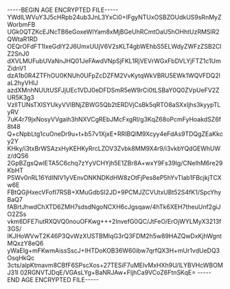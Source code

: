-----BEGIN AGE ENCRYPTED FILE-----
YWdlLWVuY3J5cHRpb24ub3JnL3YxCi0+IFgyNTUxOSBZOUdkUS9sRnMyZWorbmFB
UGk0QTZKcEJNcTB6eGoxeWlYam8xMjBGeUhRCmtOaU5hOHhtUzRMSlR2QWtaR1RD
OEQrOFdFT1IxeGdIY2J6UmxUUjV6V2sKLT4gbWEhbS5ELWdyZWFzZSB2ClZ2SnJ0
dXVLMUFubUVaNnJHQ01JeFAwdVNpSjFKL1RjVEVrWGxFbDVLYjFTZ1c1UmZidnV1
dzA1b0R4ZTFhOU0KNUh0UFpZcDZFM2VvKytqWkVBRU5EWk1WQVFDQ2laL2hyVHlJ
azdXMnhNUUtUSFJjUEc1VDJ0eDFDSmR5eW9rCi0tLSBaY0Q0ZVpUeFV2ZUR5K3g3
VzllTUNsTXlSYUkyVVlBNjZBWG5Qb2tERDVjCsBk5qRTO8aSXxIjhs3kyypTLyRV
7uK4r79jxNosyVVgaih3hNXVCgREbJMcFxgRl/g3KqZ68oPcmFyHoakdSZ6f8t48
Q+cNpbLtg1cuOneDr9u+t+b57v1XjxE+RRIBQlM9Xcyy4eFdAs9TDQgZEaKkcy2Y
KHky/i3txBrWSAzxHyKEHKyRrcLZOV3Zvbk8MM9X4r9/i3vkbYQdGEWhUWz/dQS6
2GpBZgsQwlETA5C6chq7zYyVCHYjh5E1ZBr8A+wxY9Fs39Ig/CNeIhM6re29KbHT
P5Wv0nRL16YdINlV1yVEnvDNKNDKdHW8zOtFjPes8eP5hYvTlab1FBcjkjTCXw6E
FBtQGjHxecVFofI7RSB+XMuGdbSI2JD+9PCMJZCVUtxUBt52S4fK1/SpcYhyBaQ7
fABrtJhwdChXTD6ZMH7sdsdNgoNCXH6cJgsqaw/4hTk6XEH7theuUnf2giJO2ZSs
vkm6DFE7iutRXQVQ0nouOFKwg+++2InvefG0QC/JtFeO/ErOjWYLMyX3213f3GS/
IKJHoWVwT2K46P3QvWzXUSTBMIqG3rQ3FDM2h5w89HAZQwDxKjhWgntMQxzY8eQ6
yWaElg+mFKwmAissSscJ+IHTDoKOB36W60ibw7qrfQX3H+mUr1vdUeDQ3OsqHkQc
3cts/alpKtmavm8CBfF6SPscXos+27TESiF7uMEIvMxHXh9U/lLYBVHcWBOMJ31I
02RGNVTJDqE/VGAsLYg+BaNRJAw+FljhCa9VCoZ6FtnSKqE=
-----END AGE ENCRYPTED FILE-----
